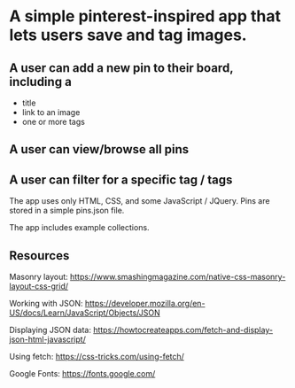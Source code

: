 # A simple pinterest-inspired app that lets users save and tag images.

## A user can add a new pin to their board, including a

* title
* link to an image
* one or more tags

## A user can view/browse all pins

## A user can filter for a specific tag / tags

The app uses only HTML, CSS, and some JavaScript / JQuery. Pins are stored in a simple pins.json file.

The app includes example collections.

## Resources

Masonry layout: https://www.smashingmagazine.com/native-css-masonry-layout-css-grid/

Working with JSON: https://developer.mozilla.org/en-US/docs/Learn/JavaScript/Objects/JSON 

Displaying JSON data: https://howtocreateapps.com/fetch-and-display-json-html-javascript/

Using fetch: https://css-tricks.com/using-fetch/

Google Fonts: https://fonts.google.com/

